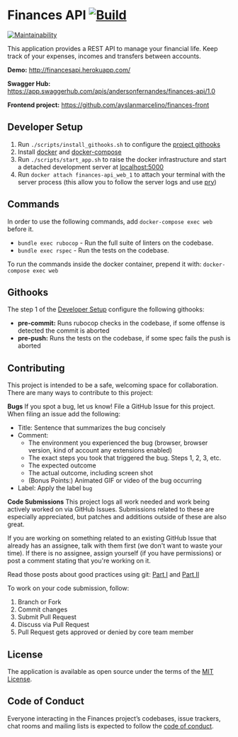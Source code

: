 # Finances API [![Build](https://circleci.com/gh/andersonfernandes/finances-api.svg?style=shield)](https://circleci.com/gh/andersonfernandes/finances-api)
 [![Maintainability](https://api.codeclimate.com/v1/badges/88419b2509fcfa371c8c/maintainability)](https://codeclimate.com/github/andersonfernandes/finances-api/maintainability)

This application provides a REST API to manage your financial life. Keep track of your expenses, incomes and transfers between accounts.

**Demo:** http://financesapi.herokuapp.com/

**Swagger Hub:** https://app.swaggerhub.com/apis/andersonfernandes/finances-api/1.0

**Frontend project:** https://github.com/ayslanmarcelino/finances-front

## Developer Setup

1. Run `./scripts/install_githooks.sh` to configure the [project githooks](#githooks)
2. Install [docker](https://www.docker.com/) and [docker-compose](https://docs.docker.com/compose/)
3. Run `./scripts/start_app.sh` to raise the docker infrastructure and start a detached development server at [localhost:5000](http://localhost:5000)
4. Run `docker attach finances-api_web_1` to attach your terminal with the server process (this allow you to follow the server logs and use [pry](https://github.com/pry/pry))

## Commands

In order to use the following commands, add `docker-compose exec web` before it.

- `bundle exec rubocop` - Run the full suite of linters on the codebase.
- `bundle exec rspec` - Run the tests on the codebase.

To run the commands inside the docker container, prepend it with: `docker-compose exec web`

## Githooks

The step 1 of the [Developer Setup](#developer-setup) configure the following githooks:

- **pre-commit:** Runs rubocop checks in the codebase, if some offense is detected the commit is aborted
- **pre-push:** Runs the tests on the codebase, if some spec fails the push is aborted

## Contributing

This project is intended to be a safe, welcoming space for collaboration.
There are many ways to contribute to this project:

**Bugs**
If you spot a bug, let us know! File a GitHub Issue for this project. When filing an issue add the following:

- Title: Sentence that summarizes the bug concisely
- Comment:
    - The environment you experienced the bug (browser, browser version, kind of account any extensions enabled)
    - The exact steps you took that triggered the bug. Steps 1, 2, 3, etc.
    - The expected outcome
    - The actual outcome, including screen shot
    - (Bonus Points:) Animated GIF or video of the bug occurring
- Label: Apply the label `bug`

**Code Submissions**
This project logs all work needed and work being actively worked on via GitHub Issues. Submissions related to these are especially appreciated, but patches and additions outside of these are also great.

If you are working on something related to an existing GitHub Issue that already has an assignee, talk with them first (we don't want to waste your time). If there is no assignee, assign yourself (if you have permissions) or post a comment stating that you're working on it.

Read those posts about good practices using git: [Part I](https://medium.com/stantmob/good-practices-using-github-part-i-7ab1985751eb) and [Part II](https://medium.com/stantmob/good-practices-using-github-part-ii-baf416811c9d)

To work on your code submission, follow:

1. Branch or Fork
2. Commit changes
3. Submit Pull Request
4. Discuss via Pull Request
5. Pull Request gets approved or denied by core team member

## License

The application is available as open source under the terms of the [MIT License](https://opensource.org/licenses/MIT).

## Code of Conduct

Everyone interacting in the Finances project’s codebases, issue trackers, chat rooms and mailing lists is expected to follow the [code of conduct](CODE_OF_CONDUCT.md).
